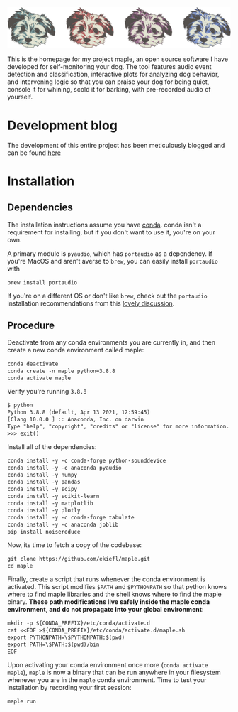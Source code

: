 <img src="logo/logo_line.png" />

This is the homepage for my project maple, an open source software I have developed for self-monitoring your dog. The tool features audio event detection and classification, interactive plots for analyzing dog behavior, and intervening logic so that you can praise your dog for being quiet, console it for whining, scold it for barking, with pre-recorded audio of yourself.

# Development blog

The  development of this entire project has been meticulously blogged and can be found [here](https://ekiefl.github.io/projects/maple)

# Installation

## Dependencies

The installation instructions assume you have [conda](https://conda.io/projects/conda/en/latest/user-guide/install/index.html). conda isn't a requirement for installing, but if you don't want to use it, you're on your own.

A primary module is `pyaudio`, which has `portaudio` as a dependency. If you're MacOS and aren't
averse to `brew`, you can easily install `portaudio` with

```
brew install portaudio
```

If you're on a different OS or don't like `brew`, check out the `portaudio` installation recommendations from this [lovely
discussion](https://stackoverflow.com/questions/33513522/when-installing-pyaudio-pip-cannot-find-portaudio-h-in-usr-local-include).

## Procedure

Deactivate from any conda environments you are currently in, and then create a new conda environment
called maple:

```
conda deactivate
conda create -n maple python=3.8.8
conda activate maple
```

Verify you're running `3.8.8`

```
$ python
Python 3.8.8 (default, Apr 13 2021, 12:59:45)
[Clang 10.0.0 ] :: Anaconda, Inc. on darwin
Type "help", "copyright", "credits" or "license" for more information.
>>> exit()
```

Install all of the dependencies:

```
conda install -y -c conda-forge python-sounddevice
conda install -y -c anaconda pyaudio
conda install -y numpy
conda install -y pandas
conda install -y scipy
conda install -y scikit-learn
conda install -y matplotlib
conda install -y plotly
conda install -y -c conda-forge tabulate
conda install -y -c anaconda joblib
pip install noisereduce
```

Now, its time to fetch a copy of the codebase:

```
git clone https://github.com/ekiefl/maple.git
cd maple
```

Finally, create a script that runs whenever the conda environment is activated. This script
modifies `$PATH` and `$PYTHONPATH` so that python knows where to find maple libraries and the shell knows where to find the maple binary. **These path
modifications live safely inside the maple conda environment, and do not propagate into your global
environment**:

```
mkdir -p ${CONDA_PREFIX}/etc/conda/activate.d
cat <<EOF >${CONDA_PREFIX}/etc/conda/activate.d/maple.sh
export PYTHONPATH=\$PYTHONPATH:$(pwd)
export PATH=\$PATH:$(pwd)/bin
EOF
```

Upon activating your conda environment once more (`conda activate maple`), `maple` is now a binary
that can be run anywhere in your filesystem whenever you are in the `maple` conda environment. Time
to test your installation by recording your first session:

```
maple run
```

